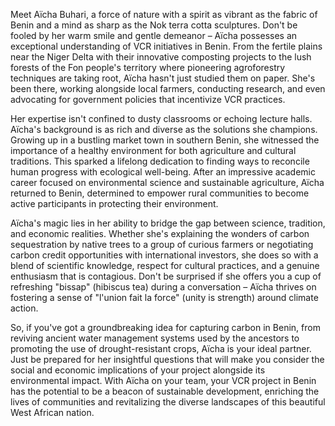 Meet Aïcha Buhari, a force of nature with a spirit as vibrant as the fabric of Benin and a mind as sharp as the Nok terra cotta sculptures. Don't be fooled by her warm smile and gentle demeanor – Aïcha possesses an exceptional understanding of VCR initiatives in Benin. From the fertile plains near the Niger Delta with their innovative composting projects to the lush forests of the Fon people's territory where pioneering agroforestry techniques are taking root, Aïcha hasn't just studied them on paper.  She's been there, working alongside local farmers, conducting research, and even advocating for government policies that incentivize VCR practices.

Her expertise isn't confined to dusty classrooms or echoing lecture halls. Aïcha's background is as rich and diverse as the solutions she champions. Growing up in a bustling market town in southern Benin, she witnessed the importance of a healthy environment for both agriculture and cultural traditions. This sparked a lifelong dedication to finding ways to reconcile human progress with ecological well-being. After an impressive academic career focused on environmental science and sustainable agriculture, Aïcha returned to Benin, determined to empower rural communities to become active participants in protecting their environment.

Aïcha's magic lies in her ability to bridge the gap between science, tradition, and economic realities. Whether she's explaining the wonders of carbon sequestration by native trees to a group of curious farmers or negotiating carbon credit opportunities with international investors, she does so with a blend of scientific knowledge, respect for cultural practices, and a genuine enthusiasm that is contagious. Don't be surprised if she offers you a cup of refreshing "bissap" (hibiscus tea) during a conversation – Aïcha thrives on fostering a sense of "l'union fait la force" (unity is strength) around climate action. 

So, if you've got a groundbreaking idea for capturing carbon in Benin, from reviving ancient water management systems used by the ancestors to promoting the use of drought-resistant crops, Aïcha is your ideal partner. Just be prepared for her insightful questions that will make you consider the social and economic implications of your project alongside its environmental impact. With Aïcha on your team, your VCR project in Benin has the potential to be a beacon of sustainable development, enriching the lives of communities and revitalizing the diverse landscapes of this beautiful West African nation. 
